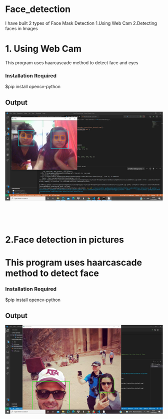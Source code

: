 # Face_detection
I have built 2 types of Face Mask Detection
1.Using Web Cam
2.Detecting faces in Images

<h1>1. Using Web Cam</h1>
This program uses haarcascade method to detect face and eyes

<h3>Installation Required</h3>
$pip install opencv-python

<h2>Output</h2>
<img src="https://github.com/ankita2002/Face_detection/blob/main/Face%20Detection%20using%20live%20Cam/WhatsApp%20Image%202021-03-21%20at%202.02.31%20PM.jpeg">

<br><br><br>

<h1>2.Face detection in pictures<h1>
  This program uses haarcascade method to detect face

  <h3>Installation Required</h3>
$pip install opencv-python

<h2>Output</h2>
<img src="https://github.com/ankita2002/Face_detection/blob/main/WhatsApp%20Image%202021-06-11%20at%208.21.38%20PM.jpeg">
